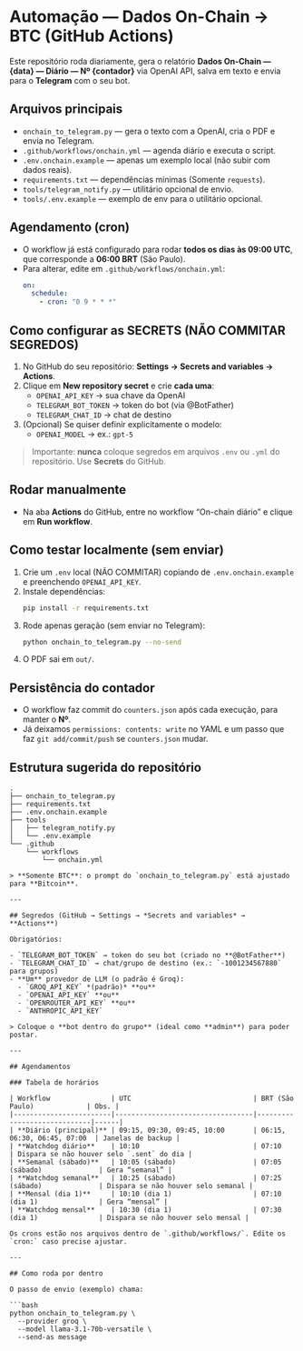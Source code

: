 
# Automação — Dados On-Chain → BTC (GitHub Actions)

Este repositório roda diariamente, gera o relatório **Dados On-Chain — {data} — Diário — Nº {contador}** via OpenAI API,
salva em texto e envia para o **Telegram** com o seu bot.

## Arquivos principais
- `onchain_to_telegram.py` — gera o texto com a OpenAI, cria o PDF e envia no Telegram.
- `.github/workflows/onchain.yml` — agenda diário e executa o script.
- `.env.onchain.example` — apenas um exemplo local (não subir com dados reais).
- `requirements.txt` — dependências mínimas (Somente `requests`).
- `tools/telegram_notify.py` — utilitário opcional de envio.
- `tools/.env.example` — exemplo de env para o utilitário opcional.

## Agendamento (cron)
- O workflow já está configurado para rodar **todos os dias às 09:00 UTC**, que corresponde a **06:00 BRT** (São Paulo).
- Para alterar, edite em `.github/workflows/onchain.yml`:
  ```yaml
  on:
    schedule:
      - cron: "0 9 * * *"
  ```

## Como configurar as SECRETS (NÃO COMMITAR SEGREDOS)
1. No GitHub do seu repositório: **Settings → Secrets and variables → Actions**.
2. Clique em **New repository secret** e crie **cada uma**:
   - `OPENAI_API_KEY` → sua chave da OpenAI
   - `TELEGRAM_BOT_TOKEN` → token do bot (via @BotFather)
   - `TELEGRAM_CHAT_ID` → chat de destino
3. (Opcional) Se quiser definir explicitamente o modelo:
   - `OPENAI_MODEL` → ex.: `gpt-5`

> Importante: **nunca** coloque segredos em arquivos `.env` ou `.yml` do repositório. Use **Secrets** do GitHub.

## Rodar manualmente
- Na aba **Actions** do GitHub, entre no workflow “On-chain diário” e clique em **Run workflow**.

## Como testar localmente (sem enviar)
1. Crie um `.env` local (NÃO COMMITAR) copiando de `.env.onchain.example` e preenchendo `OPENAI_API_KEY`.
2. Instale dependências:
   ```bash
   pip install -r requirements.txt
   ```
3. Rode apenas geração (sem enviar no Telegram):
   ```bash
   python onchain_to_telegram.py --no-send
   ```
4. O PDF sai em `out/`.

## Persistência do contador
- O workflow faz commit do `counters.json` após cada execução, para manter o **Nº**.
- Já deixamos `permissions: contents: write` no YAML e um passo que faz `git add/commit/push` se `counters.json` mudar.

## Estrutura sugerida do repositório
```
.
├── onchain_to_telegram.py
├── requirements.txt
├── .env.onchain.example
├── tools
│   ├── telegram_notify.py
│   └── .env.example
└── .github
    └── workflows
        └── onchain.yml

> **Somente BTC**: o prompt do `onchain_to_telegram.py` está ajustado para **Bitcoin**.

---

## Segredos (GitHub → Settings → *Secrets and variables* → **Actions**)

Obrigatórios:

- `TELEGRAM_BOT_TOKEN` → token do seu bot (criado no **@BotFather**)
- `TELEGRAM_CHAT_ID` → chat/grupo de destino (ex.: `-1001234567880` para grupos)
- **Um** provedor de LLM (o padrão é Groq):
  - `GROQ_API_KEY` *(padrão)* **ou**
  - `OPENAI_API_KEY` **ou**
  - `OPENROUTER_API_KEY` **ou**
  - `ANTHROPIC_API_KEY`

> Coloque o **bot dentro do grupo** (ideal como **admin**) para poder postar.

---

## Agendamentos

### Tabela de horários

| Workflow               | UTC                              | BRT (São Paulo)             | Obs. |
|------------------------|----------------------------------|-----------------------------|------|
| **Diário (principal)** | 09:15, 09:30, 09:45, 10:00       | 06:15, 06:30, 06:45, 07:00  | Janelas de backup |
| **Watchdog diário**    | 10:10                            | 07:10                       | Dispara se não houver selo `.sent` do dia |
| **Semanal (sábado)**   | 10:05 (sábado)                   | 07:05 (sábado)              | Gera “semanal” |
| **Watchdog semanal**   | 10:25 (sábado)                   | 07:25 (sábado)              | Dispara se não houver selo semanal |
| **Mensal (dia 1)**     | 10:10 (dia 1)                    | 07:10 (dia 1)               | Gera “mensal” |
| **Watchdog mensal**    | 10:30 (dia 1)                    | 07:30 (dia 1)               | Dispara se não houver selo mensal |

Os crons estão nos arquivos dentro de `.github/workflows/`. Edite os `cron:` caso precise ajustar.

---

## Como roda por dentro

O passo de envio (exemplo) chama:

```bash
python onchain_to_telegram.py \
  --provider groq \
  --model llama-3.1-70b-versatile \
  --send-as message